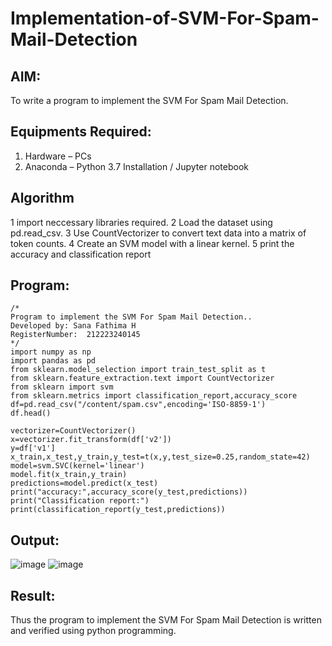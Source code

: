 # Implementation-of-SVM-For-Spam-Mail-Detection

## AIM:
To write a program to implement the SVM For Spam Mail Detection.

## Equipments Required:
1. Hardware – PCs
2. Anaconda – Python 3.7 Installation / Jupyter notebook

## Algorithm
1 import neccessary libraries required.
2 Load the dataset using pd.read_csv.
3 Use CountVectorizer to convert text data into a matrix of token counts.
4 Create an SVM model with a linear kernel.
5 print the accuracy and classification report

## Program:
```
/*
Program to implement the SVM For Spam Mail Detection..
Developed by: Sana Fathima H
RegisterNumber:  212223240145
*/
import numpy as np
import pandas as pd
from sklearn.model_selection import train_test_split as t
from sklearn.feature_extraction.text import CountVectorizer
from sklearn import svm
from sklearn.metrics import classification_report,accuracy_score
df=pd.read_csv("/content/spam.csv",encoding='ISO-8859-1')
df.head()

vectorizer=CountVectorizer()
x=vectorizer.fit_transform(df['v2'])
y=df['v1']
x_train,x_test,y_train,y_test=t(x,y,test_size=0.25,random_state=42)
model=svm.SVC(kernel='linear')
model.fit(x_train,y_train)
predictions=model.predict(x_test)
print("accuracy:",accuracy_score(y_test,predictions))
print("Classification report:")
print(classification_report(y_test,predictions))
```

## Output:
![image](https://github.com/Sanafathima95773/Implementation-of-SVM-For-Spam-Mail-Detection/assets/147084627/15ae8bb4-b248-4f44-8ed8-ca34828516bf)
![image](https://github.com/Sanafathima95773/Implementation-of-SVM-For-Spam-Mail-Detection/assets/147084627/b993cb20-55d6-4228-963e-00ad1acb1ad4)



## Result:
Thus the program to implement the SVM For Spam Mail Detection is written and verified using python programming.

